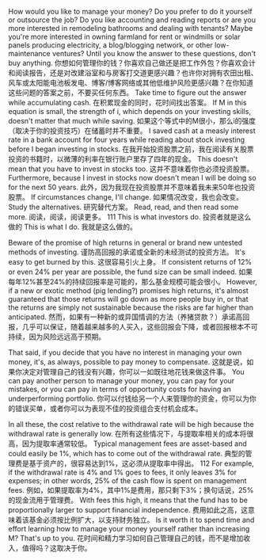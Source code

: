 How would you like to manage your money? Do you prefer to do it yourself or  outsource  the  job?  Do  you  like  accounting  and  reading  reports  or  are  you more  interested  in  remodeling  bathrooms  and  dealing  with  tenants?  Maybe you're more interested in owning farmland for rent or windmills or solar panels producing  electricity,  a  blog/blogging  network,  or  other  low-maintenance ventures?  Until  you  know  the  answer  to  these  questions,  don't  buy  anything.
你想如何管理你的钱？你喜欢自己做还是把工作外包？你喜欢会计和阅读报告，还是对改建浴室和与房客打交道更感兴趣？也许你对拥有农田出租、风车或太阳能电池板发电、博客/博客网络或其他低维护风险更感兴趣？在你知道这些问题的答案之前，不要买任何东西。
Take time to figure out the answer while accumulating cash.
在积累现金的同时，花时间找出答案。
If M in this equation is small, the strength of i, which depends on your investing skills, doesn't matter that much while saving.
如果这个等式中的M很小，那么i的强度（取决于你的投资技巧）在储蓄时并不重要。
I saved cash at a measly interest rate in a bank account for  four  years  while  reading  about  stock  investing before  I  began  investing  in stocks.
在我开始投资股票之前，我在阅读有关股票投资的书籍时，以微薄的利率在银行账户里存了四年的现金。
This  doesn't  mean  that  you  have  to  invest  in  stocks  too.
这并不意味着你也必须投资股票。
Furthermore, because I invest in stocks now doesn't mean I will be doing so for the next 50 years.
此外，因为我现在投资股票并不意味着我未来50年也投资股票。
If  circumstances  change,  I'll  change.
如果情况改变，我也会改变。
Study  the  alternatives.
研究替代方案。
Read,  read, and then read some more.
阅读，阅读，阅读更多。
111 This is what investors do.
投资者就是这么做的
This is what I do.
我就是这么做的。

Beware  of  the  promise  of  high  returns  in  general  or  brand  new  untested methods of investing.
谨防高回报的承诺或全新的未经测试的投资方法。
It's easy to get burned by this.
这很容易引火上身。
If consistent returns of 12% or even 24% per year are possible, the fund size can be small indeed.
如果每年12%甚至24%的持续回报率是可能的，那么基金规模可能会很小。
However, if  a  new  or  exotic  method  (pig  lending?)  promises  high  returns,  it's  almost guaranteed  that  those  returns  will  go  down  as  more  people  buy  in,  or  that  the returns  are  simply  not  sustainable  because  the  risks  are  far  higher  than anticipated.
然而，如果有一种新的或异国情调的方法（养猪贷款？）承诺高回报，几乎可以保证，随着越来越多的人买入，这些回报会下降，或者回报根本不可持续，因为风险远远高于预期。

That  said,  if  you  decide  that  you  have  no  interest  in  managing  your  own money,  it's,  as  always,  possible  to  pay  money  to  compensate.
这就是说，如果你决定对管理自己的钱没有兴趣，你可以一如既往地花钱来做这件事。
You  can  pay another  person  to  manage  your  money,  you  can  pay  for  your  mistakes,  or  you can pay in terms of opportunity costs for having an underperforming portfolio.
你可以付钱给另一个人来管理你的资金，你可以为你的错误买单，或者你可以为表现不佳的投资组合支付机会成本。

In all these, the cost relative to the withdrawal rate will be high because the withdrawal rate is  generally  low.
在所有这些情况下，与提取率相关的成本将很高，因为提取率通常较低。
Typical  management  fees are asset-based and could  easily  be  1%,  which  has  to  come  out  of  the  withdrawal  rate.
典型的管理费是基于资产的，很容易达到1%，这必须从提取率中得出。
112  For example, if the withdrawal rate is 4% and 1% goes to fees, it only leaves 3% for expenses;  in  other  words,  25%  of  the  cash  flow is  spent  on  management  fees.
例如，如果提取率为4%，其中1%是费用，那只剩下3%；换句话说，25%的现金流用于管理费。
With  fees  this  high,  it  means  that  the  fund  has  to  be  proportionally  larger  to support  financial  independence.
费用如此之高，这意味着该基金必须按比例扩大，以支持财务独立。
Is  it  worth  it  to  spend  time  and  effort  learning how to manage your money yourself rather than increasing M? That's up to you.
花时间和精力学习如何自己管理自己的钱，而不是增加收入，值得吗？这取决于你。
